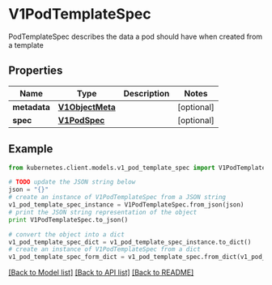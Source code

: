 # V1PodTemplateSpec

PodTemplateSpec describes the data a pod should have when created from a template

## Properties

Name | Type | Description | Notes
------------ | ------------- | ------------- | -------------
**metadata** | [**V1ObjectMeta**](V1ObjectMeta.md) |  | [optional] 
**spec** | [**V1PodSpec**](V1PodSpec.md) |  | [optional] 

## Example

```python
from kubernetes.client.models.v1_pod_template_spec import V1PodTemplateSpec

# TODO update the JSON string below
json = "{}"
# create an instance of V1PodTemplateSpec from a JSON string
v1_pod_template_spec_instance = V1PodTemplateSpec.from_json(json)
# print the JSON string representation of the object
print V1PodTemplateSpec.to_json()

# convert the object into a dict
v1_pod_template_spec_dict = v1_pod_template_spec_instance.to_dict()
# create an instance of V1PodTemplateSpec from a dict
v1_pod_template_spec_form_dict = v1_pod_template_spec.from_dict(v1_pod_template_spec_dict)
```
[[Back to Model list]](../README.md#documentation-for-models) [[Back to API list]](../README.md#documentation-for-api-endpoints) [[Back to README]](../README.md)



